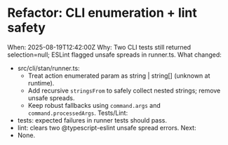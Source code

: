 # Refactor: CLI enumeration + lint safety

When: 2025-08-19T12:42:00Z
Why: Two CLI tests still returned selection=null; ESLint flagged unsafe spreads in runner.ts.
What changed:

- src/cli/stan/runner.ts:
  - Treat action enumerated param as string | string[] (unknown at runtime).
  - Add recursive `stringsFrom` to safely collect nested strings; remove unsafe spreads.
  - Keep robust fallbacks using `command.args` and `command.processedArgs`.
    Tests/Lint:
- tests: expected failures in runner tests should pass.
- lint: clears two @typescript-eslint unsafe spread errors.
  Next:
- None.
